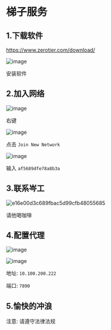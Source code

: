 # 梯子服务

## 1.下载软件




https://www.zerotier.com/download/


![image](https://github.com/user-attachments/assets/ea8ef4d3-f14d-4fca-9d9d-e9964d31d0eb)


安装软件


## 2.加入网络


![image](https://github.com/user-attachments/assets/b655d5b8-089d-4de0-a7b6-1c8349d6573f)


右键

![image](https://github.com/user-attachments/assets/09e32e8e-c537-46b5-ad5d-c331766132ff)


点击 `Join New Network`


![image](https://github.com/user-attachments/assets/099bfba4-acff-4000-9ab6-961c70e7e111)

输入 `af5689dfe78a8b3a`

## 3.联系岑工


![e16e00d3c689fbac5d99cfb48055685](https://github.com/user-attachments/assets/6b9946ee-add1-410c-b609-a7354efdfaaa)

请他喝咖啡



## 4.配置代理

![image](https://github.com/user-attachments/assets/8bdf6d0f-5c9f-48b4-9a36-7363ae8596ea)


![image](https://github.com/user-attachments/assets/fdd8875c-5e0e-4fe8-b8d6-665ae437113c)


地址: `10.100.200.222`

端口: `7890`


## 5.愉快的冲浪

注意: 请遵守法律法规
